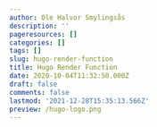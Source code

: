```yaml
---
author: Ole Halvor Smylingsås
description: ''
pageresources: []
categories: []
tags: []
slug: hugo-render-function
title: Hugo Render Function
date: 2020-10-04T11:32:50.000Z
draft: false
comments: false
lastmod: '2021-12-28T15:35:13.566Z'
preview: /hugo-logo.png
---
```


